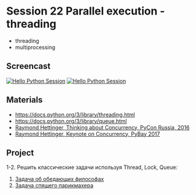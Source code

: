 # Session 22 Parallel execution - threading
- threading
- multiprocessing

## Screencast
[![Hello Python Session](http://img.youtube.com/vi/ipIwKRLcdKM/0.jpg)](http://www.youtube.com/watch?v=ipIwKRLcdKM "Hello Python Session")
[![Hello Python Session](http://img.youtube.com/vi/pgduz0uLM3o/0.jpg)](http://www.youtube.com/watch?v=pgduz0uLM3o "Hello Python Session")

## Materials
- https://docs.python.org/3/library/threading.html
- https://docs.python.org/3/library/queue.html
- [Raymond Hettinger, Thinking about Concurrency, PyCon Russia, 2016](https://www.youtube.com/watch?v=Bv25Dwe84g0)
- [Raymond Hettinger, Keynote on Concurrency, PyBay 2017](https://www.youtube.com/watch?v=9zinZmE3Ogk)


## Project
1-2. Решить классические задачи используя Thread, Lock, Queue:
   1. [Задача об обедающих философах](https://ru.wikipedia.org/wiki/%D0%97%D0%B0%D0%B4%D0%B0%D1%87%D0%B0_%D0%BE%D0%B1_%D0%BE%D0%B1%D0%B5%D0%B4%D0%B0%D1%8E%D1%89%D0%B8%D1%85_%D1%84%D0%B8%D0%BB%D0%BE%D1%81%D0%BE%D1%84%D0%B0%D1%85)
   2. [Задача спящего парикмахера](https://ru.wikipedia.org/wiki/%D0%9F%D1%80%D0%BE%D0%B1%D0%BB%D0%B5%D0%BC%D0%B0_%D1%81%D0%BF%D1%8F%D1%89%D0%B5%D0%B3%D0%BE_%D0%BF%D0%B0%D1%80%D0%B8%D0%BA%D0%BC%D0%B0%D1%85%D0%B5%D1%80%D0%B0)
